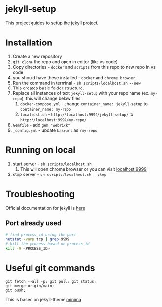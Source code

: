 # jekyll-setup

This project guides to setup the jekyll project.

# Installation

1. Create a new repository
2. `git clone` the repo and open in editor (like vs code)
3. Copy directories - `docker` and `scripts` from this repo to new repo in vs code
4. you should have these installed - `docker` and `chrome browser`
5. Run the command in terminal - `sh scripts/localhost.sh --new`
6. This creates basic folder structure.
7. Replace all instances of text `jekyll-setup` with your repo name (ex. `my-repo`), this will change below files
   1. `docker-compose.yml` - change `container_name: jekyll-setup` to `container_name: my-repo`
   2. `localhost.sh` - `http://localhost:9999/jekyll-setup/` to `http://localhost:9999/my-repo/`
8. `Gemfile` - add `gem "webrick"`
9.  `_config.yml` - update `baseurl` as `/my-repo`

# Running on local

1. start server - `sh scripts/localhost.sh`
   1. This will open chrome browser or you can visit [localhost:9999](http://localhost:9999)
2. stop server - `sh scripts/localhost.sh --stop`

# Troubleshooting

Official documentation for jekyll is [here](https://jekyllrb.com/)

## Port already used
```bash
# find process_id using the port
netstat -vanp tcp | grep 9999
# kill the process based on process_id
kill -9 <PROCESS_ID>
```

# Useful git commands

```
git fetch --all -p; git pull; git status;
git merge origin/main;
git push;
```

This is based on jekyll-theme [minima](https://github.com/jekyll/minima#contents-at-a-glance)
